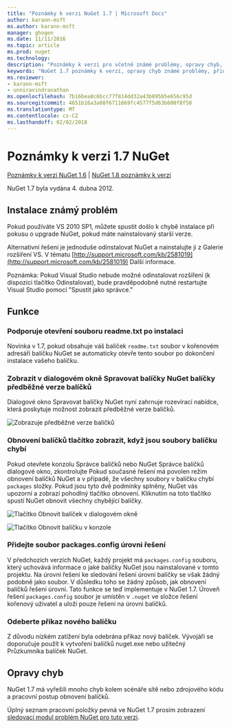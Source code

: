 ```yaml
---
title: "Poznámky k verzi NuGet 1.7 | Microsoft Docs"
author: karann-msft
ms.author: karann-msft
manager: ghogen
ms.date: 11/11/2016
ms.topic: article
ms.prod: nuget
ms.technology: 
description: "Poznámky k verzi pro včetně známé problémy, opravy chyb, přidaných funkcí a chcete 1.7 NuGet."
keywords: "NuGet 1.7 poznámky k verzi, opravy chyb známé problémy, přidat funkce, chcete"
ms.reviewer:
- karann-msft
- unniravindranathan
ms.openlocfilehash: 7b16bea8c6bcc77f814dd32a43b895b5e656c95d
ms.sourcegitcommit: 4651b16a3a08f6711669fc4577f5d63b600f8f58
ms.translationtype: MT
ms.contentlocale: cs-CZ
ms.lasthandoff: 02/02/2018
---
```

# <a name="nuget-17-release-notes"></a>Poznámky k verzi 1.7 NuGet

[Poznámky k verzi NuGet 1.6](../release-notes/nuget-1.6.md) | [NuGet 1.8 poznámky k verzi](../release-notes/nuget-1.8.md)

NuGet 1.7 byla vydána 4. dubna 2012.

## <a name="known-installation-issue"></a>Instalace známý problém
Pokud používáte VS 2010 SP1, můžete spustit došlo k chybě instalace při pokusu o upgrade NuGet, pokud máte nainstalovaný starší verze.

Alternativní řešení je jednoduše odinstalovat NuGet a nainstalujte ji z Galerie rozšíření VS.  V tématu [http://support.microsoft.com/kb/2581019](http://support.microsoft.com/kb/2581019) Další informace.

Poznámka: Pokud Visual Studio nebude možné odinstalovat rozšíření (k dispozici tlačítko Odinstalovat), bude pravděpodobně nutné restartujte Visual Studio pomocí "Spustit jako správce."

## <a name="features"></a>Funkce

### <a name="support-opening-readmetxt-file-after-installation"></a>Podporuje otevření souboru readme.txt po instalaci
Novinka v 1.7, pokud obsahuje váš balíček `readme.txt` soubor v kořenovém adresáři balíčku NuGet se automaticky otevře tento soubor po dokončení instalace vašeho balíčku.

### <a name="show-prerelease-packages-in-the-manage-nuget-packages-dialog"></a>Zobrazit v dialogovém okně Spravovat balíčky NuGet balíčky předběžné verze balíčků
Dialogové okno Spravovat balíčky NuGet nyní zahrnuje rozevírací nabídce, která poskytuje možnost zobrazit předběžné verze balíčků.

![Zobrazuje předběžné verze balíčků](./media/prerelease-dropdown.png)

### <a name="show-package-restore-button-when-package-files-are-missing"></a>Obnovení balíčků tlačítko zobrazit, když jsou soubory balíčku chybí
Pokud otevřete konzolu Správce balíčků nebo NuGet Správce balíčků dialogové okno, zkontrolujte Pokud současné řešení má povolen režim obnovení balíčků NuGet a v případě, že všechny soubory v balíčku chybí `packages` složky. Pokud jsou tyto dvě podmínky splněny, NuGet vás upozorní a zobrazí pohodlný tlačítko obnovení. Kliknutím na toto tlačítko spustí NuGet obnovit všechny chybějící balíčky.

![Tlačítko Obnovit balíček v dialogovém okně](./media/packagerestore-dialog.png)

![Tlačítko Obnovit balíčku v konzole](./media/packagerestore-console.png)

### <a name="add-solution-level-packagesconfig-file"></a>Přidejte soubor packages.config úrovni řešení
V předchozích verzích NuGet, každý projekt má `packages.config` souboru, který uchovává informace o jaké balíčky NuGet jsou nainstalované v tomto projektu. Na úrovni řešení ke sledování řešení úrovni balíčky se však žádný podobně jako soubor. V důsledku toho se žádný způsob, jak obnovení balíčků řešení úrovni.
Tato funkce se teď implementuje v NuGet 1.7. Úroveň řešení `packages.config` soubor je umístěn v `.nuget` ve složce řešení kořenový uživatel a uloží pouze řešení na úrovni balíčků.

### <a name="remove-new-package-command"></a>Odeberte příkaz nového balíčku
Z důvodu nízkém zatížení byla odebrána příkaz nový balíček. Vývojáři se doporučuje použít k vytvoření balíčků nuget.exe nebo užitečný Průzkumníka balíček NuGet.

## <a name="bug-fixes"></a>Opravy chyb
NuGet 1.7 má vyřešili mnoho chyb kolem scénáře sítě nebo zdrojového kódu a pracovní postup obnovení balíčků.

Úplný seznam pracovní položky pevná ve NuGet 1.7 prosím zobrazení [sledovací modul problém NuGet pro tuto verzi](http://nuget.codeplex.com/workitem/list/advanced?keyword=&status=Closed&type=All&priority=All&release=NuGet%201.7&assignedTo=All&component=All&sortField=Votes&sortDirection=Descending&page=0).
